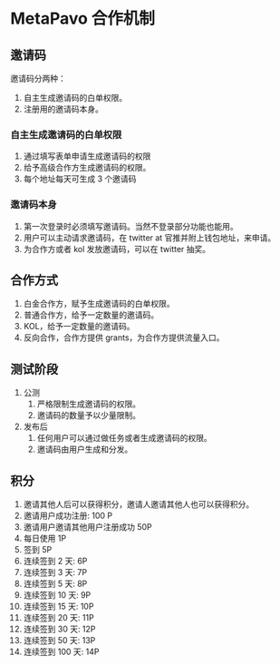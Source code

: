 # MetaPavo 合作机制

## 邀请码

邀请码分两种：

1. 自主生成邀请码的白单权限。
2. 注册用的邀请码本身。

### 自主生成邀请码的白单权限

1. 通过填写表单申请生成邀请码的权限
2. 给予高级合作方生成邀请码的权限。
3. 每个地址每天可生成 3 个邀请码

### 邀请码本身

1. 第一次登录时必须填写邀请码。当然不登录部分功能也能用。
2. 用户可以主动请求邀请码，在 twitter at 官推并附上钱包地址，来申请。
3. 为合作方或者 kol 发放邀请码，可以在 twitter 抽奖。

## 合作方式

1. 白金合作方，赋予生成邀请码的白单权限。
2. 普通合作方，给予一定数量的邀请码。
3. KOL，给予一定数量的邀请码。
4. 反向合作，合作方提供 grants，为合作方提供流量入口。

## 测试阶段

1. 公测
   1. 严格限制生成邀请码的权限。
   2. 邀请码的数量予以少量限制。
2. 发布后
   1. 任何用户可以通过做任务或者生成邀请码的权限。
   2. 邀请码由用户生成和分发。

## 积分

1.  邀请其他人后可以获得积分，邀请人邀请其他人也可以获得积分。
2.  邀请用户成功注册: 100 P
3.  邀请用户邀请其他用户注册成功 50P
4.  每日使用 1P
5.  签到 5P
6.  连续签到 2 天: 6P
7.  连续签到 3 天: 7P
8.  连续签到 5 天: 8P
9.  连续签到 10 天: 9P
10. 连续签到 15 天: 10P
11. 连续签到 20 天: 11P
12. 连续签到 30 天: 12P
13. 连续签到 50 天: 13P
14. 连续签到 100 天: 14P
